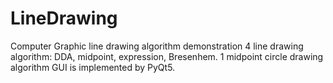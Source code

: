 # LineDrawing
Computer Graphic line drawing algorithm demonstration
4 line drawing algorithm: DDA, midpoint, expression, Bresenhem.
1 midpoint circle drawing algorithm
GUI is implemented by PyQt5.
